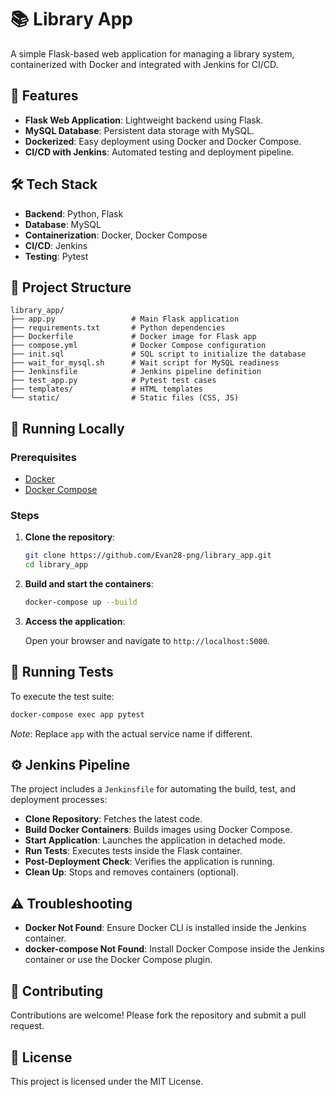 # 📚 Library App

A simple Flask-based web application for managing a library system, containerized with Docker and integrated with Jenkins for CI/CD.

## 🚀 Features

- **Flask Web Application**: Lightweight backend using Flask.
- **MySQL Database**: Persistent data storage with MySQL.
- **Dockerized**: Easy deployment using Docker and Docker Compose.
- **CI/CD with Jenkins**: Automated testing and deployment pipeline.

## 🛠️ Tech Stack

- **Backend**: Python, Flask
- **Database**: MySQL
- **Containerization**: Docker, Docker Compose
- **CI/CD**: Jenkins
- **Testing**: Pytest

## 📂 Project Structure

```
library_app/
├── app.py                 # Main Flask application
├── requirements.txt       # Python dependencies
├── Dockerfile             # Docker image for Flask app
├── compose.yml            # Docker Compose configuration
├── init.sql               # SQL script to initialize the database
├── wait_for_mysql.sh      # Wait script for MySQL readiness
├── Jenkinsfile            # Jenkins pipeline definition
├── test_app.py            # Pytest test cases
├── templates/             # HTML templates
└── static/                # Static files (CSS, JS)
```

## 🧪 Running Locally

### Prerequisites

- [Docker](https://www.docker.com/)
- [Docker Compose](https://docs.docker.com/compose/)

### Steps

1. **Clone the repository**:

   ```bash
   git clone https://github.com/Evan28-png/library_app.git
   cd library_app
   ```

2. **Build and start the containers**:

   ```bash
   docker-compose up --build
   ```

3. **Access the application**:

   Open your browser and navigate to `http://localhost:5000`.

## 🧪 Running Tests

To execute the test suite:

```bash
docker-compose exec app pytest
```

*Note*: Replace `app` with the actual service name if different.

## ⚙️ Jenkins Pipeline

The project includes a `Jenkinsfile` for automating the build, test, and deployment processes:

- **Clone Repository**: Fetches the latest code.
- **Build Docker Containers**: Builds images using Docker Compose.
- **Start Application**: Launches the application in detached mode.
- **Run Tests**: Executes tests inside the Flask container.
- **Post-Deployment Check**: Verifies the application is running.
- **Clean Up**: Stops and removes containers (optional).

## ⚠️ Troubleshooting

- **Docker Not Found**: Ensure Docker CLI is installed inside the Jenkins container.
- **docker-compose Not Found**: Install Docker Compose inside the Jenkins container or use the Docker Compose plugin.

## 🤝 Contributing

Contributions are welcome! Please fork the repository and submit a pull request.

## 📄 License

This project is licensed under the MIT License.
